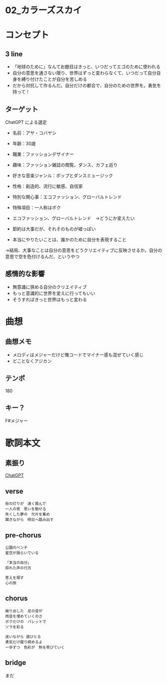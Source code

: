 # 02_カラーズスカイ

# コンセプト
## 3 line
- 「地球のために」なんてお題目はきっと、いつだってエゴのために使われる
- 自分の意思を通さない限り、世界はずっと変わらなくて、いつだって自分自身を縛り付けたことが自分を苦しめる
- だから対抗して作るんだ。自分だけの都合で、自分のための世界を。勇気を持って！

## ターゲット
ChatGPT による選定

- 名前：アヤ・コバヤシ
- 年齢：30歳
- 職業：ファッションデザイナー
- 趣味：ファッション雑誌の閲覧、ダンス、カフェ巡り
- 好きな音楽ジャンル：ポップとダンスミュージック
- 性格：創造的、流行に敏感、自信家
- 特別な関心事：エコファッション、グローバルトレンド
- 特殊項目：一人称はボク

- エコファッション、グローバルトレンド　→どうにか変えたい
- 節約は大事だが、それそのものが嘘っぽい
- 本当にやりたいことは、誰かのために自分を表現すること

→結局、大事なことは自分の意思をどうクリエイティブに反映させるか。自分の意思で空を色付けるんだ、というやつ

## 感情的な影響
- 無意識に狭める自分のクリエイティブ
- もっと意識的に世界を変えに行ってもいい
- そうすればきっと世界はもっと変わる

# 曲想
## 曲想メモ
- メロディはメジャーだけど俺コードでマイナー感も混ぜていく感じ
- どことなくアジカン

## テンポ
180

## キー？
F#メジャー

# 歌詞本文

## 素振り
[ChatGPT](https://chat.openai.com/share/07cc3d2a-ff05-4864-9c04-645f05c29ae9)


## verse

```
街の灯りが　遠く霞んで
一人の夜　思いを馳せる
失くした夢の　欠片を集め
躓きながら　明日へ踏み出す
```

## pre-chorus
```
公園のベンチ
星空が揺らいでいる

「本当の自分」
掠れた声の行方

答えを探す
心の旅
```

## chorus
```
繰り出した　足の音が
雨音を埋めていくのさ
ボクだけの　パレットで
ソラを彩る

迷いながら 選びとる
勇気だけ握り締めるよ
一歩ずつ　色彩が　熱を帯びていく
```

## bridge

まだ